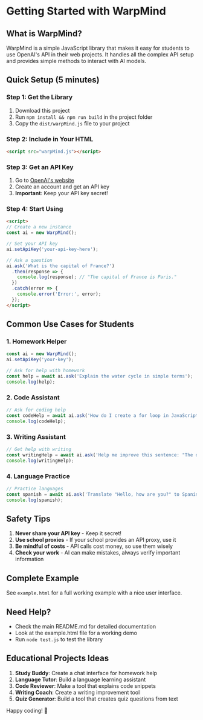# Getting Started with WarpMind

## What is WarpMind?

WarpMind is a simple JavaScript library that makes it easy for students to use OpenAI's API in their web projects. It handles all the complex API setup and provides simple methods to interact with AI models.

## Quick Setup (5 minutes)

### Step 1: Get the Library
1. Download this project
2. Run `npm install && npm run build` in the project folder
3. Copy the `dist/warpMind.js` file to your project

### Step 2: Include in Your HTML
```html
<script src="warpMind.js"></script>
```

### Step 3: Get an API Key
1. Go to [OpenAI's website](https://platform.openai.com/api-keys)
2. Create an account and get an API key
3. **Important**: Keep your API key secret!

### Step 4: Start Using
```html
<script>
// Create a new instance
const ai = new WarpMind();

// Set your API key
ai.setApiKey('your-api-key-here');

// Ask a question
ai.ask('What is the capital of France?')
  .then(response => {
    console.log(response); // "The capital of France is Paris."
  })
  .catch(error => {
    console.error('Error:', error);
  });
</script>
```

## Common Use Cases for Students

### 1. Homework Helper
```javascript
const ai = new WarpMind();
ai.setApiKey('your-key');

// Ask for help with homework
const help = await ai.ask('Explain the water cycle in simple terms');
console.log(help);
```

### 2. Code Assistant
```javascript
// Ask for coding help
const codeHelp = await ai.ask('How do I create a for loop in JavaScript?');
console.log(codeHelp);
```

### 3. Writing Assistant
```javascript
// Get help with writing
const writingHelp = await ai.ask('Help me improve this sentence: "The dog was very big"');
console.log(writingHelp);
```

### 4. Language Practice
```javascript
// Practice languages
const spanish = await ai.ask('Translate "Hello, how are you?" to Spanish');
console.log(spanish);
```

## Safety Tips

1. **Never share your API key** - Keep it secret!
2. **Use school proxies** - If your school provides an API proxy, use it
3. **Be mindful of costs** - API calls cost money, so use them wisely
4. **Check your work** - AI can make mistakes, always verify important information

## Complete Example

See `example.html` for a full working example with a nice user interface.

## Need Help?

- Check the main README.md for detailed documentation
- Look at the example.html file for a working demo
- Run `node test.js` to test the library

## Educational Projects Ideas

1. **Study Buddy**: Create a chat interface for homework help
2. **Language Tutor**: Build a language learning assistant
3. **Code Reviewer**: Make a tool that explains code snippets
4. **Writing Coach**: Create a writing improvement tool
5. **Quiz Generator**: Build a tool that creates quiz questions from text

Happy coding! 🚀
